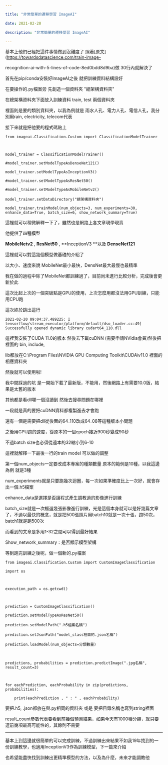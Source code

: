 ```yaml
---

title: "非常簡單的遷移學習 ImageAI"

date: 2021-02-20

description: "非常簡單的遷移學習 ImageAI"

---
```




基本上他們已經把這件事情做到沒難度了 照著[原文](https://towardsdatascience.com/train-image-

recognition-ai-with-5-lines-of-code-8ed0bdd8d9ba)做 30行內就解決了



首先在pip/conda安裝好ImageAI之後 就把訓練資料結構設好



在要操作的.py檔案旁 先創造一個資料夾 "總架構資料夾"



在總架構資料夾下面放入訓練資料 train, test 兩個資料夾



裡面則是要的類別資料夾，以我為例就是 雨水人孔、電力人孔、電信人孔，我分別用rain, electricity, telecom代表



接下來就是把他要的程式碼貼上



    

    

    from imageai.Classification.Custom import ClassificationModelTrainer

    

    model_trainer = ClassificationModelTrainer()

    #model_trainer.setModelTypeAsDenseNet121()

    model_trainer.setModelTypeAsInceptionV3()

    #model_trainer.setModelTypeAsResNet50()

    #model_trainer.setModelTypeAsMobileNetv2()

    model_trainer.setDataDirectory("總架構資料夾")

    model_trainer.trainModel(num_objects=3, num_experiments=30, enhance_data=True, batch_size=6, show_network_summary=True)



這裡就可以稍微解釋一下了，雖然也是網路上各文章現學現賣



他提供了四種模型



**MobileNetv2** , **ResNet50** , **InceptionV3  **以及 **DenseNet121**



這裡就可以對這幾個模型做基礎的介紹了



以大小、速度來說 MobileNet最小最快，DensNet最大最慢也最精準



我在做的過程中除了MobileNet都訓練過了，目前尚未進行比較分析，完成後會更新於此



這次比起上次的一個突破點是GPU的使用，上次怎麼用都沒法用GPU訓練，只能用CPU跑



這次終於跳出這行



    

    

    2021-02-20 09:04:37.489225: I tensorflow/stream_executor/platform/default/dso_loader.cc:49] Successfully opened dynamic library cudart64_110.dll



這裡我安裝了CUDA 11.0的版本 然後去下載cuDNN (需要申請NVidia會員)然後把裡面的 bin, include,

lib都放在C:\Program Files\NVIDIA GPU Computing Toolkit\CUDA\v11.0 裡面的相應資料夾



然後就可以使用啦!



我中間踩過的坑 是一開始下載了最新版，不能用，然後網路上有需要10.0版，結果是太舊的版本



其他都是看dll哪一個沒讀到 然後去搜尋問題在哪裡



一段就是真的要把cuDNN資料都複製進去才會跑



還有一個是需要把dll從後面的64_110改成64_08等這種版本小問題



之後用GPU跑的速度，從原本的一個epoch接近900秒變成90秒



不過batch size也必須從遠本的32縮小到6-10



這裡就解釋一下最後一行的train model 可以做的調整



第一個num_objects一定要改成本專案的種類數量 原本的範例是10種，以我這邊為例 就是3種



num_experiments就是只要跑幾次迴圈，每一次如果準確度比上一次好，就會存出一個.h5檔案



enhance_data是選擇是否讓程式產生調教過的影像進行訓練



batch_size就是一次框選幾張影像進行訓練，光是這個本身就可以是好幾篇文章了，不過以最快的概念，就是把500張照片用batch10就是一次十張，跑50次，batch1就是跑500次

而看到的文章是多用1-32之間可以得到最好結果



Show_network_summary：是否顯示模型架構



等到跑完訓練之後呢，做一個新的.py檔案



    

    

    from imageai.Classification.Custom import CustomImageClassification

    import os

    

    execution_path = os.getcwd()

    

    prediction = CustomImageClassification()

    prediction.setModelTypeAsResNet50()

    prediction.setModelPath(".h5檔案名稱")

    prediction.setJsonPath("model_class裡面的.json名稱")

    prediction.loadModel(num_objects=分類數量)

    

    predictions, probabilities = prediction.predictImage(".jpg名稱", result_count=3)

    

    for eachPrediction, eachProbability in zip(predictions, probabilities):

        print(eachPrediction , " : " , eachProbability)



要把.h5, .json都放在與.py相同的資料夾 或是 要把目錄名稱也寫到string裡面



result_count參數代表要看到前幾個預測結果，如果今天有1000種分類，就只要選前幾項最高可能性的，其餘則不需要



* * *



基本上到這邊就很簡單的可以完成訓練，不過訓練出來結果不如我19年找到的一份訓練教學，也適用InceptionV3作為訓練模型，下一篇來介紹



也希望能盡快找到訓練出更精準模型的方法，以及為什麼，未來才能調教他



